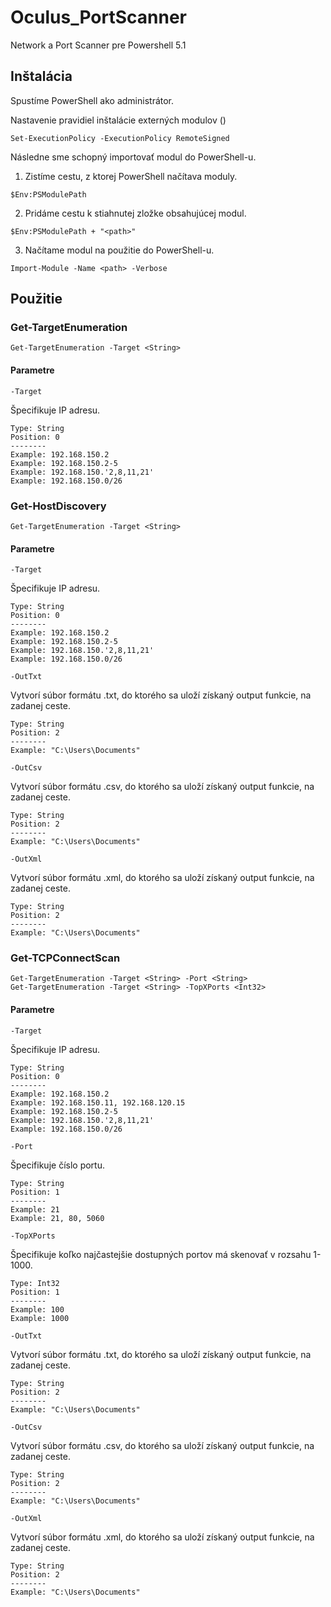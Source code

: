 # Oculus_PortScanner
Network a Port Scanner pre Powershell 5.1 

## Inštalácia 

Spustíme PowerShell ako administrátor.

Nastavenie pravidiel inštalácie externých modulov ()
```
Set-ExecutionPolicy -ExecutionPolicy RemoteSigned
```

Následne sme schopný importovať modul do PowerShell-u.

1. Zistíme cestu, z ktorej PowerShell načítava moduly.
```
$Env:PSModulePath
```
2. Pridáme cestu k stiahnutej zložke obsahujúcej modul.
```
$Env:PSModulePath + "<path>"
```
3. Načítame modul na použitie do PowerShell-u.
```
Import-Module -Name <path> -Verbose
```

## Použitie
### Get-TargetEnumeration
```
Get-TargetEnumeration -Target <String>
```
#### Parametre
```
-Target 
```
Špecifikuje IP adresu.
```
Type: String
Position: 0
--------
Example: 192.168.150.2
Example: 192.168.150.2-5
Example: 192.168.150.'2,8,11,21'
Example: 192.168.150.0/26
```

### Get-HostDiscovery
```
Get-TargetEnumeration -Target <String>
```
#### Parametre
```
-Target 
```
Špecifikuje IP adresu.
```
Type: String
Position: 0
--------
Example: 192.168.150.2
Example: 192.168.150.2-5
Example: 192.168.150.'2,8,11,21'
Example: 192.168.150.0/26
```

```
-OutTxt
```
Vytvorí súbor formátu .txt, do ktorého sa uloží získaný output funkcie, na zadanej ceste. 
```
Type: String
Position: 2
--------
Example: "C:\Users\Documents"
```

```
-OutCsv
```
Vytvorí súbor formátu .csv, do ktorého sa uloží získaný output funkcie, na zadanej ceste.
```
Type: String
Position: 2
--------
Example: "C:\Users\Documents"
```

```
-OutXml
```
Vytvorí súbor formátu .xml, do ktorého sa uloží získaný output funkcie, na zadanej ceste. 
```
Type: String
Position: 2
--------
Example: "C:\Users\Documents"
```

### Get-TCPConnectScan
```
Get-TargetEnumeration -Target <String> -Port <String>
Get-TargetEnumeration -Target <String> -TopXPorts <Int32>
```
#### Parametre
```
-Target
```
Špecifikuje IP adresu.
```
Type: String
Position: 0
--------
Example: 192.168.150.2
Example: 192.168.150.11, 192.168.120.15
Example: 192.168.150.2-5
Example: 192.168.150.'2,8,11,21'
Example: 192.168.150.0/26
```

```
-Port
```
Špecifikuje číslo portu.
```
Type: String
Position: 1
--------
Example: 21
Example: 21, 80, 5060
```

```
-TopXPorts
```
Špecifikuje koľko najčastejšie dostupných portov má skenovať v rozsahu 1-1000.
```
Type: Int32
Position: 1
--------
Example: 100
Example: 1000
```

```
-OutTxt
```
Vytvorí súbor formátu .txt, do ktorého sa uloží získaný output funkcie, na zadanej ceste. 
```
Type: String
Position: 2
--------
Example: "C:\Users\Documents"
```

```
-OutCsv
```
Vytvorí súbor formátu .csv, do ktorého sa uloží získaný output funkcie, na zadanej ceste.
```
Type: String
Position: 2
--------
Example: "C:\Users\Documents"
```

```
-OutXml
```
Vytvorí súbor formátu .xml, do ktorého sa uloží získaný output funkcie, na zadanej ceste. 
```
Type: String
Position: 2
--------
Example: "C:\Users\Documents"
```

